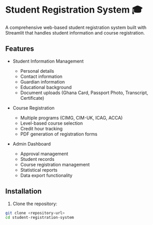 # Student Registration System 🎓

A comprehensive web-based student registration system built with Streamlit that handles student information and course registration.

## Features

- Student Information Management
  - Personal details
  - Contact information
  - Guardian information
  - Educational background
  - Document uploads (Ghana Card, Passport Photo, Transcript, Certificate)

- Course Registration
  - Multiple programs (CIMG, CIM-UK, ICAG, ACCA)
  - Level-based course selection
  - Credit hour tracking
  - PDF generation of registration forms

- Admin Dashboard
  - Approval management
  - Student records
  - Course registration management
  - Statistical reports
  - Data export functionality

## Installation

1. Clone the repository:
```bash
git clone <repository-url>
cd student-registration-system